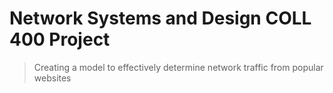 # Network Systems and Design COLL 400 Project
> Creating a model to effectively determine network traffic from popular websites 

